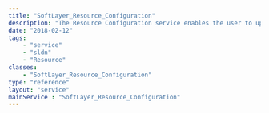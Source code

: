 ```yaml
---
title: "SoftLayer_Resource_Configuration"
description: "The Resource Configuration service enables the user to update data regarding a resource from which the request originates. It is a requirement that the request must have an authentication token as well as originate from the backend network of the resource. "
date: "2018-02-12"
tags:
    - "service"
    - "sldn"
    - "Resource"
classes:
    - "SoftLayer_Resource_Configuration"
type: "reference"
layout: "service"
mainService : "SoftLayer_Resource_Configuration"
---
```

